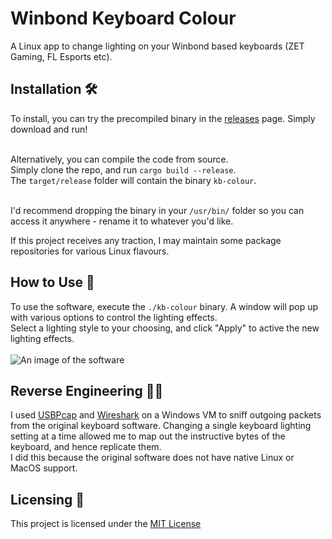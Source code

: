 # Winbond Keyboard Colour
A Linux app to change lighting on your Winbond based keyboards (ZET Gaming, FL Esports etc).

## Installation 🛠️
To install, you can try the precompiled binary in the [releases](https://github.com/Mqlvin/keyboard-colour/releases/tag/v1.0) page. Simply download and run!<br><br>

Alternatively, you can compile the code from source.<br>
Simply clone the repo, and run `cargo build --release`.<br>
The `target/release` folder will contain the binary `kb-colour`.<br><br>

I'd recommend dropping the binary in your `/usr/bin/` folder so you can access it anywhere - rename it to whatever you'd like.

If this project receives any traction, I may maintain some package repositories for various Linux flavours.

## How to Use 🚀
To use the software, execute the `./kb-colour` binary. A window will pop up with various options to control the lighting effects.<br>
Select a lighting style to your choosing, and click "Apply" to active the new lighting effects.<br><br>
![An image of the software](https://i.imgur.com/JZyCZxB.png)

## Reverse Engineering 👨‍💻
I used [USBPcap](https://desowin.org/usbpcap/) and [Wireshark](https://www.wireshark.org/) on a Windows VM to sniff outgoing packets from the original keyboard software. Changing a single keyboard lighting setting at a time allowed me to map out the instructive bytes of the keyboard, and hence replicate them.<br>I did this because the original software does not have native Linux or MacOS support. <br>

## Licensing 📄
This project is licensed under the [MIT License](https://choosealicense.com/licenses/mit/)<br>
